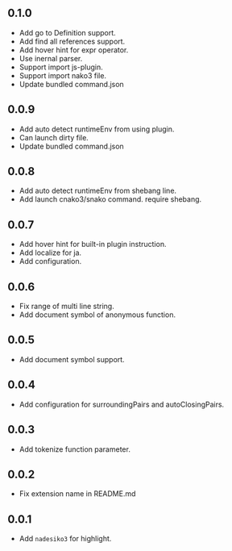 ## 0.1.0
- Add go to Definition support.
- Add find all references support.
- Add hover hint for expr operator.
- Use inernal parser.
- Support import js-plugin.
- Support import nako3 file.
- Update bundled command.json 

## 0.0.9
- Add auto detect runtimeEnv from using plugin.
- Can launch dirty file.
- Update bundled command.json 

## 0.0.8
- Add auto detect runtimeEnv from shebang line.
- Add launch cnako3/snako command. require shebang.

## 0.0.7
- Add hover hint for built-in plugin instruction.
- Add localize for ja.
- Add configuration.

## 0.0.6
- Fix range of multi line string.
- Add document symbol of anonymous function.

## 0.0.5
- Add document symbol support. 

## 0.0.4
- Add configuration for surroundingPairs and autoClosingPairs.

## 0.0.3
- Add tokenize function parameter.

## 0.0.2
- Fix extension name in README.md

## 0.0.1
- Add `nadesiko3` for highlight.
